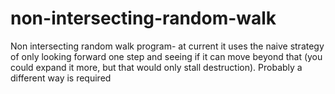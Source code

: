 # non-intersecting-random-walk
Non intersecting random walk program- at current it uses the naive strategy of only looking forward one step and seeing if it can move beyond that (you could expand it more, but that would only stall destruction). Probably a different way is required
